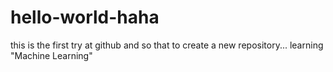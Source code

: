 # hello-world-haha
this is the first try at github and so that to create a new repository...
learning "Machine Learning"
